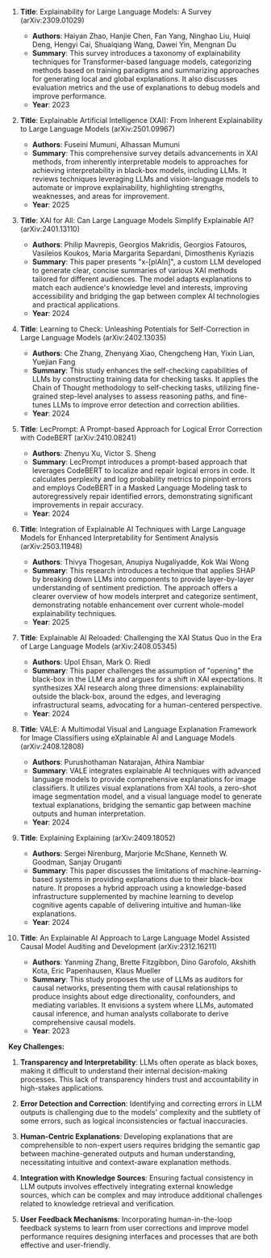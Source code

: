1. **Title**: Explainability for Large Language Models: A Survey (arXiv:2309.01029)
   - **Authors**: Haiyan Zhao, Hanjie Chen, Fan Yang, Ninghao Liu, Huiqi Deng, Hengyi Cai, Shuaiqiang Wang, Dawei Yin, Mengnan Du
   - **Summary**: This survey introduces a taxonomy of explainability techniques for Transformer-based language models, categorizing methods based on training paradigms and summarizing approaches for generating local and global explanations. It also discusses evaluation metrics and the use of explanations to debug models and improve performance.
   - **Year**: 2023

2. **Title**: Explainable Artificial Intelligence (XAI): From Inherent Explainability to Large Language Models (arXiv:2501.09967)
   - **Authors**: Fuseini Mumuni, Alhassan Mumuni
   - **Summary**: This comprehensive survey details advancements in XAI methods, from inherently interpretable models to approaches for achieving interpretability in black-box models, including LLMs. It reviews techniques leveraging LLMs and vision-language models to automate or improve explainability, highlighting strengths, weaknesses, and areas for improvement.
   - **Year**: 2025

3. **Title**: XAI for All: Can Large Language Models Simplify Explainable AI? (arXiv:2401.13110)
   - **Authors**: Philip Mavrepis, Georgios Makridis, Georgios Fatouros, Vasileios Koukos, Maria Margarita Separdani, Dimosthenis Kyriazis
   - **Summary**: This paper presents "x-[plAIn]", a custom LLM developed to generate clear, concise summaries of various XAI methods tailored for different audiences. The model adapts explanations to match each audience's knowledge level and interests, improving accessibility and bridging the gap between complex AI technologies and practical applications.
   - **Year**: 2024

4. **Title**: Learning to Check: Unleashing Potentials for Self-Correction in Large Language Models (arXiv:2402.13035)
   - **Authors**: Che Zhang, Zhenyang Xiao, Chengcheng Han, Yixin Lian, Yuejian Fang
   - **Summary**: This study enhances the self-checking capabilities of LLMs by constructing training data for checking tasks. It applies the Chain of Thought methodology to self-checking tasks, utilizing fine-grained step-level analyses to assess reasoning paths, and fine-tunes LLMs to improve error detection and correction abilities.
   - **Year**: 2024

5. **Title**: LecPrompt: A Prompt-based Approach for Logical Error Correction with CodeBERT (arXiv:2410.08241)
   - **Authors**: Zhenyu Xu, Victor S. Sheng
   - **Summary**: LecPrompt introduces a prompt-based approach that leverages CodeBERT to localize and repair logical errors in code. It calculates perplexity and log probability metrics to pinpoint errors and employs CodeBERT in a Masked Language Modeling task to autoregressively repair identified errors, demonstrating significant improvements in repair accuracy.
   - **Year**: 2024

6. **Title**: Integration of Explainable AI Techniques with Large Language Models for Enhanced Interpretability for Sentiment Analysis (arXiv:2503.11948)
   - **Authors**: Thivya Thogesan, Anupiya Nugaliyadde, Kok Wai Wong
   - **Summary**: This research introduces a technique that applies SHAP by breaking down LLMs into components to provide layer-by-layer understanding of sentiment prediction. The approach offers a clearer overview of how models interpret and categorize sentiment, demonstrating notable enhancement over current whole-model explainability techniques.
   - **Year**: 2025

7. **Title**: Explainable AI Reloaded: Challenging the XAI Status Quo in the Era of Large Language Models (arXiv:2408.05345)
   - **Authors**: Upol Ehsan, Mark O. Riedl
   - **Summary**: This paper challenges the assumption of "opening" the black-box in the LLM era and argues for a shift in XAI expectations. It synthesizes XAI research along three dimensions: explainability outside the black-box, around the edges, and leveraging infrastructural seams, advocating for a human-centered perspective.
   - **Year**: 2024

8. **Title**: VALE: A Multimodal Visual and Language Explanation Framework for Image Classifiers using eXplainable AI and Language Models (arXiv:2408.12808)
   - **Authors**: Purushothaman Natarajan, Athira Nambiar
   - **Summary**: VALE integrates explainable AI techniques with advanced language models to provide comprehensive explanations for image classifiers. It utilizes visual explanations from XAI tools, a zero-shot image segmentation model, and a visual language model to generate textual explanations, bridging the semantic gap between machine outputs and human interpretation.
   - **Year**: 2024

9. **Title**: Explaining Explaining (arXiv:2409.18052)
   - **Authors**: Sergei Nirenburg, Marjorie McShane, Kenneth W. Goodman, Sanjay Oruganti
   - **Summary**: This paper discusses the limitations of machine-learning-based systems in providing explanations due to their black-box nature. It proposes a hybrid approach using a knowledge-based infrastructure supplemented by machine learning to develop cognitive agents capable of delivering intuitive and human-like explanations.
   - **Year**: 2024

10. **Title**: An Explainable AI Approach to Large Language Model Assisted Causal Model Auditing and Development (arXiv:2312.16211)
    - **Authors**: Yanming Zhang, Brette Fitzgibbon, Dino Garofolo, Akshith Kota, Eric Papenhausen, Klaus Mueller
    - **Summary**: This study proposes the use of LLMs as auditors for causal networks, presenting them with causal relationships to produce insights about edge directionality, confounders, and mediating variables. It envisions a system where LLMs, automated causal inference, and human analysts collaborate to derive comprehensive causal models.
    - **Year**: 2023

**Key Challenges:**

1. **Transparency and Interpretability**: LLMs often operate as black boxes, making it difficult to understand their internal decision-making processes. This lack of transparency hinders trust and accountability in high-stakes applications.

2. **Error Detection and Correction**: Identifying and correcting errors in LLM outputs is challenging due to the models' complexity and the subtlety of some errors, such as logical inconsistencies or factual inaccuracies.

3. **Human-Centric Explanations**: Developing explanations that are comprehensible to non-expert users requires bridging the semantic gap between machine-generated outputs and human understanding, necessitating intuitive and context-aware explanation methods.

4. **Integration with Knowledge Sources**: Ensuring factual consistency in LLM outputs involves effectively integrating external knowledge sources, which can be complex and may introduce additional challenges related to knowledge retrieval and verification.

5. **User Feedback Mechanisms**: Incorporating human-in-the-loop feedback systems to learn from user corrections and improve model performance requires designing interfaces and processes that are both effective and user-friendly. 